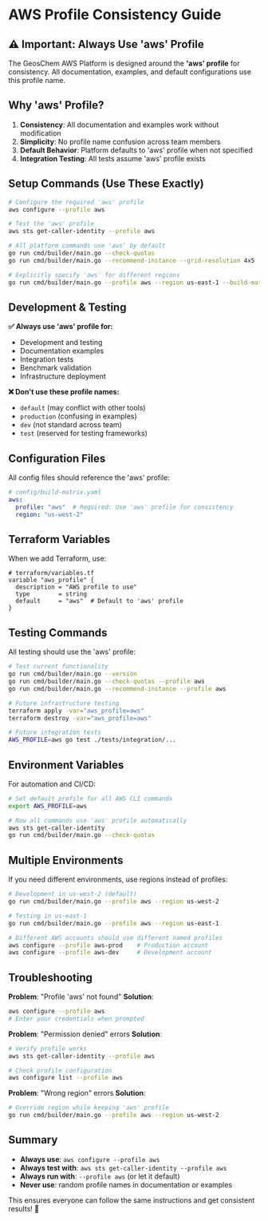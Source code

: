 # AWS Profile Consistency Guide

## ⚠️ **Important: Always Use 'aws' Profile**

The GeosChem AWS Platform is designed around the **'aws' profile** for consistency. All documentation, examples, and default configurations use this profile name.

## Why 'aws' Profile?

1. **Consistency**: All documentation and examples work without modification
2. **Simplicity**: No profile name confusion across team members
3. **Default Behavior**: Platform defaults to 'aws' profile when not specified
4. **Integration Testing**: All tests assume 'aws' profile exists

## Setup Commands (Use These Exactly)

```bash
# Configure the required 'aws' profile
aws configure --profile aws

# Test the 'aws' profile  
aws sts get-caller-identity --profile aws

# All platform commands use 'aws' by default
go run cmd/builder/main.go --check-quotas
go run cmd/builder/main.go --recommend-instance --grid-resolution 4x5

# Explicitly specify 'aws' for different regions  
go run cmd/builder/main.go --profile aws --region us-east-1 --build-matrix
```

## Development & Testing

**✅ Always use 'aws' profile for:**
- Development and testing
- Documentation examples  
- Integration tests
- Benchmark validation
- Infrastructure deployment

**❌ Don't use these profile names:**
- `default` (may conflict with other tools)
- `production` (confusing in examples)
- `dev` (not standard across team)
- `test` (reserved for testing frameworks)

## Configuration Files

All config files should reference the 'aws' profile:

```yaml
# config/build-matrix.yaml
aws:
  profile: "aws"  # Required: Use 'aws' profile for consistency
  region: "us-west-2"
```

## Terraform Variables

When we add Terraform, use:

```hcl
# terraform/variables.tf
variable "aws_profile" {
  description = "AWS profile to use"
  type        = string
  default     = "aws"  # Default to 'aws' profile
}
```

## Testing Commands

All testing should use the 'aws' profile:

```bash
# Test current functionality
go run cmd/builder/main.go --version
go run cmd/builder/main.go --check-quotas --profile aws
go run cmd/builder/main.go --recommend-instance --profile aws

# Future infrastructure testing
terraform apply -var="aws_profile=aws"
terraform destroy -var="aws_profile=aws"

# Future integration tests
AWS_PROFILE=aws go test ./tests/integration/...
```

## Environment Variables

For automation and CI/CD:

```bash
# Set default profile for all AWS CLI commands
export AWS_PROFILE=aws

# Now all commands use 'aws' profile automatically
aws sts get-caller-identity
go run cmd/builder/main.go --check-quotas
```

## Multiple Environments

If you need different environments, use regions instead of profiles:

```bash
# Development in us-west-2 (default)
go run cmd/builder/main.go --profile aws --region us-west-2

# Testing in us-east-1
go run cmd/builder/main.go --profile aws --region us-east-1

# Different AWS accounts should use different named profiles
aws configure --profile aws-prod    # Production account
aws configure --profile aws-dev     # Development account
```

## Troubleshooting

**Problem**: "Profile 'aws' not found"
**Solution**: 
```bash
aws configure --profile aws
# Enter your credentials when prompted
```

**Problem**: "Permission denied" errors
**Solution**:
```bash
# Verify profile works
aws sts get-caller-identity --profile aws

# Check profile configuration  
aws configure list --profile aws
```

**Problem**: "Wrong region" errors
**Solution**:
```bash
# Override region while keeping 'aws' profile
go run cmd/builder/main.go --profile aws --region us-west-2
```

## Summary

- **Always use**: `aws configure --profile aws`
- **Always test with**: `aws sts get-caller-identity --profile aws`
- **Always run with**: `--profile aws` (or let it default)
- **Never use**: random profile names in documentation or examples

This ensures everyone can follow the same instructions and get consistent results! 🎯